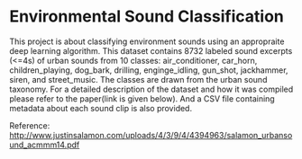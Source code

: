# Environmental Sound Classification
This project is about classifying environment sounds using an appropraite deep learning algorithm. This dataset contains 8732 labeled sound excerpts (<=4s) of urban sounds from 10 classes: air_conditioner, car_horn, children_playing, dog_bark, drilling, enginge_idling, gun_shot, jackhammer, siren, and street_music. The classes are drawn from the urban sound taxonomy. For a detailed description of the dataset and how it was compiled please refer to the paper(link is given below). And a CSV file containing metadata about each sound clip is also provided. 

Reference:
http://www.justinsalamon.com/uploads/4/3/9/4/4394963/salamon_urbansound_acmmm14.pdf
